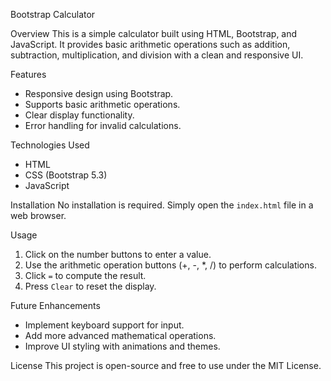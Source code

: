 Bootstrap Calculator

Overview
This is a simple calculator built using HTML, Bootstrap, and JavaScript. 
It provides basic arithmetic operations such as addition, subtraction, multiplication, and division with a clean and responsive UI.

Features
- Responsive design using Bootstrap.
- Supports basic arithmetic operations.
- Clear display functionality.
- Error handling for invalid calculations.

Technologies Used
- HTML
- CSS (Bootstrap 5.3)
- JavaScript

Installation
No installation is required. Simply open the `index.html` file in a web browser.

Usage
1. Click on the number buttons to enter a value.
2. Use the arithmetic operation buttons (+, -, *, /) to perform calculations.
3. Click `=` to compute the result.
4. Press `Clear` to reset the display.



Future Enhancements
- Implement keyboard support for input.
- Add more advanced mathematical operations.
- Improve UI styling with animations and themes.

License
This project is open-source and free to use under the MIT License.

